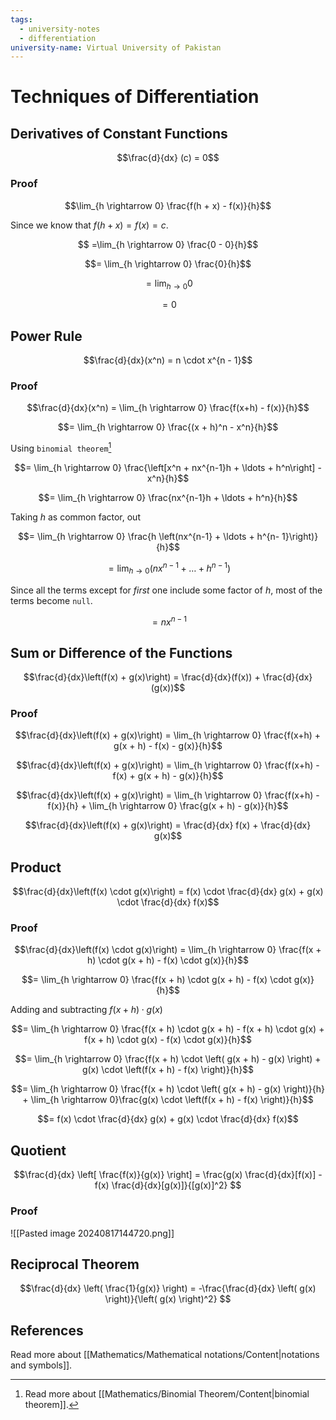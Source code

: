 ```yaml
---
tags:
  - university-notes
  - differentiation
university-name: Virtual University of Pakistan
---
```


# Techniques of Differentiation
## Derivatives of Constant Functions

$$\frac{d}{dx} (c) = 0$$

### Proof

$$\lim_{h \rightarrow 0} \frac{f(h + x) - f(x)}{h}$$

Since we know that $f(h + x) = f(x) = c$.

$$ =\lim_{h \rightarrow 0} \frac{0 - 0}{h}$$

$$= \lim_{h \rightarrow 0} \frac{0}{h}$$

$$ = \lim_{h \rightarrow 0} 0$$

$$ = 0$$

## Power Rule

$$\frac{d}{dx}(x^n) = n \cdot x^{n - 1}$$

### Proof

$$\frac{d}{dx}(x^n) = \lim_{h \rightarrow 0} \frac{f(x+h) - f(x)}{h}$$

$$= \lim_{h \rightarrow 0} \frac{(x + h)^n - x^n}{h}$$

Using `binomial theorem`[^1]  

$$= \lim_{h \rightarrow 0} \frac{\left[x^n + nx^{n-1}h + \ldots + h^n\right] - x^n}{h}$$

$$= \lim_{h \rightarrow 0} \frac{nx^{n-1}h + \ldots + h^n}{h}$$

Taking $h$ as common factor, out  

$$= \lim_{h \rightarrow 0} \frac{h \left(nx^{n-1} + \ldots + h^{n- 1}\right)}{h}$$

$$= \lim_{h \rightarrow 0} \left(nx^{n-1} + \ldots + h^{n - 1}\right)$$

Since all the terms except for _first_ one include some factor of $h$, most of the terms become `null`.  

$$= nx^{n-1}$$

## Sum or Difference of the Functions

$$\frac{d}{dx}\left(f(x) + g(x)\right) = \frac{d}{dx}(f(x)) + \frac{d}{dx}(g(x))$$

### Proof

$$\frac{d}{dx}\left(f(x) + g(x)\right) = \lim_{h \rightarrow 0} \frac{f(x+h) + g(x + h) - f(x) - g(x)}{h}$$

$$\frac{d}{dx}\left(f(x) + g(x)\right) = \lim_{h \rightarrow 0} \frac{f(x+h)  - f(x) + g(x + h) - g(x)}{h}$$

$$\frac{d}{dx}\left(f(x) + g(x)\right) = \lim_{h \rightarrow 0} \frac{f(x+h)  - f(x)}{h} + \lim_{h \rightarrow 0} \frac{g(x + h) - g(x)}{h}$$

$$\frac{d}{dx}\left(f(x) + g(x)\right) = \frac{d}{dx} f(x) + \frac{d}{dx} g(x)$$

## Product

$$\frac{d}{dx}\left(f(x) \cdot g(x)\right) = f(x) \cdot \frac{d}{dx} g(x) + g(x) \cdot \frac{d}{dx} f(x)$$

### Proof

$$\frac{d}{dx}\left(f(x) \cdot g(x)\right) = \lim_{h \rightarrow 0} \frac{f(x + h) \cdot g(x + h) - f(x) \cdot g(x)}{h}$$

$$= \lim_{h \rightarrow 0} \frac{f(x + h) \cdot g(x + h) - f(x) \cdot g(x)}{h}$$

Adding and subtracting $f(x + h) \cdot g(x)$  

$$= \lim_{h \rightarrow 0} \frac{f(x + h) \cdot g(x + h) - f(x + h) \cdot g(x) + f(x + h) \cdot g(x) - f(x) \cdot g(x)}{h}$$

$$= \lim_{h \rightarrow 0} \frac{f(x + h) \cdot \left( g(x + h) - g(x) \right) + g(x) \cdot \left(f(x + h) - f(x) \right)}{h}$$

$$= \lim_{h \rightarrow 0} \frac{f(x + h) \cdot \left( g(x + h) - g(x) \right)}{h} + \lim_{h \rightarrow 0}\frac{g(x) \cdot \left(f(x + h) - f(x) \right)}{h}$$

$$= f(x) \cdot \frac{d}{dx} g(x) + g(x) \cdot \frac{d}{dx} f(x)$$

## Quotient

$$\frac{d}{dx} \left[ \frac{f(x)}{g(x)} \right] = \frac{g(x) \frac{d}{dx}[f(x)] - f(x) \frac{d}{dx}[g(x)]}{[g(x)]^2}
$$

### Proof
![[Pasted image 20240817144720.png]]

## Reciprocal Theorem

$$\frac{d}{dx} \left( \frac{1}{g(x)} \right) = -\frac{\frac{d}{dx} \left( g(x) \right)}{\left( g(x) \right)^2}
$$

## References
Read more about [[Mathematics/Mathematical notations/Content|notations and symbols]].

[^1]: Read more about [[Mathematics/Binomial Theorem/Content|binomial theorem]].
